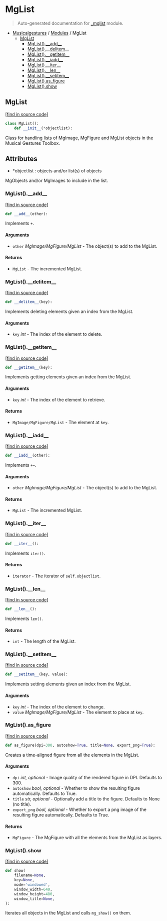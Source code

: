 # MgList

> Auto-generated documentation for [_mglist](https://github.com/fourMs/MGT-python/blob/master/musicalgestures/_mglist.py) module.

- [Musicalgestures](README.md#musicalgestures-index) / [Modules](MODULES.md#musicalgestures-modules) / MgList
    - [MgList](#mglist)
        - [MgList().\_\_add\_\_](#mglist__add__)
        - [MgList().\_\_delitem\_\_](#mglist__delitem__)
        - [MgList().\_\_getitem\_\_](#mglist__getitem__)
        - [MgList().\_\_iadd\_\_](#mglist__iadd__)
        - [MgList().\_\_iter\_\_](#mglist__iter__)
        - [MgList().\_\_len\_\_](#mglist__len__)
        - [MgList().\_\_setitem\_\_](#mglist__setitem__)
        - [MgList().as_figure](#mglistas_figure)
        - [MgList().show](#mglistshow)

## MgList

[[find in source code]](https://github.com/fourMs/MGT-python/blob/master/musicalgestures/_mglist.py#L5)

```python
class MgList():
    def __init__(*objectlist):
```

Class for handling lists of MgImage, MgFigure and MgList objects in the Musical Gestures Toolbox.

Attributes
----------
- *objectlist : objects and/or list(s) of objects

MgObjects and/or MgImages to include in the list.

### MgList().\_\_add\_\_

[[find in source code]](https://github.com/fourMs/MGT-python/blob/master/musicalgestures/_mglist.py#L132)

```python
def __add__(other):
```

Implements `+`.

#### Arguments

- `other` *MgImage/MgFigure/MgList* - The object(s) to add to the MgList.

#### Returns

- `MgList` - The incremented MgList.

### MgList().\_\_delitem\_\_

[[find in source code]](https://github.com/fourMs/MGT-python/blob/master/musicalgestures/_mglist.py#L89)

```python
def __delitem__(key):
```

Implements deleting elements given an index from the MgList.

#### Arguments

- `key` *int* - The index of the element to delete.

### MgList().\_\_getitem\_\_

[[find in source code]](https://github.com/fourMs/MGT-python/blob/master/musicalgestures/_mglist.py#L67)

```python
def __getitem__(key):
```

Implements getting elements given an index from the MgList.

#### Arguments

- `key` *int* - The index of the element to retrieve.

#### Returns

- `MgImage/MgFigure/MgList` - The element at `key`.

### MgList().\_\_iadd\_\_

[[find in source code]](https://github.com/fourMs/MGT-python/blob/master/musicalgestures/_mglist.py#L107)

```python
def __iadd__(other):
```

Implements `+=`.

#### Arguments

- `other` *MgImage/MgFigure/MgList* - The object(s) to add to the MgList.

#### Returns

- `MgList` - The incremented MgList.

### MgList().\_\_iter\_\_

[[find in source code]](https://github.com/fourMs/MGT-python/blob/master/musicalgestures/_mglist.py#L98)

```python
def __iter__():
```

Implements `iter()`.

#### Returns

- `iterator` - The iterator of `self.objectlist`.

### MgList().\_\_len\_\_

[[find in source code]](https://github.com/fourMs/MGT-python/blob/master/musicalgestures/_mglist.py#L58)

```python
def __len__():
```

Implements `len()`.

#### Returns

- `int` - The length of the MgList.

### MgList().\_\_setitem\_\_

[[find in source code]](https://github.com/fourMs/MGT-python/blob/master/musicalgestures/_mglist.py#L79)

```python
def __setitem__(key, value):
```

Implements setting elements given an index from the MgList.

#### Arguments

- `key` *int* - The index of the element to change.
- `value` *MgImage/MgFigure/MgList* - The element to place at `key`.

### MgList().as_figure

[[find in source code]](https://github.com/fourMs/MGT-python/blob/master/musicalgestures/_mglist.py#L163)

```python
def as_figure(dpi=300, autoshow=True, title=None, export_png=True):
```

Creates a time-aligned figure from all the elements in the MgList.

#### Arguments

- `dpi` *int, optional* - Image quality of the rendered figure in DPI. Defaults to 300.
- `autoshow` *bool, optional* - Whether to show the resulting figure automatically. Defaults to True.
- `title` *str, optional* - Optionally add a title to the figure. Defaults to None (no title).
- `export_png` *bool, optional* - Whether to export a png image of the resulting figure automatically. Defaults to True.

#### Returns

- `MgFigure` - The MgFigure with all the elements from the MgList as layers.

### MgList().show

[[find in source code]](https://github.com/fourMs/MGT-python/blob/master/musicalgestures/_mglist.py#L47)

```python
def show(
    filename=None,
    key=None,
    mode='windowed',
    window_width=640,
    window_height=480,
    window_title=None,
):
```

Iterates all objects in the MgList and calls `mg_show()` on them.
